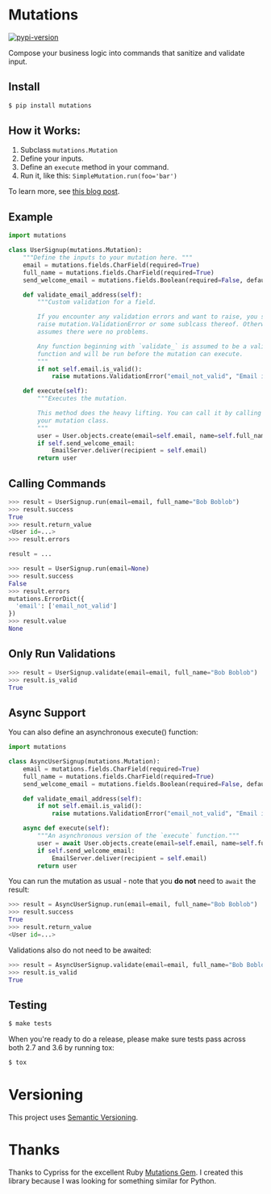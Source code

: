 # Mutations

[![pypi-version]][pypi]

Compose your business logic into commands that sanitize and validate input.

## Install

```bash
$ pip install mutations
```

## How it Works:

1. Subclass `mutations.Mutation`
2. Define your inputs.
3. Define an `execute` method in your command.
4. Run it, like this: `SimpleMutation.run(foo='bar')`

To learn more, see [this blog post](https://omarish.com/2018/02/17/mutations.html).

## Example

```python
import mutations

class UserSignup(mutations.Mutation):
    """Define the inputs to your mutation here. """
    email = mutations.fields.CharField(required=True)
    full_name = mutations.fields.CharField(required=True)
    send_welcome_email = mutations.fields.Boolean(required=False, default=True)

    def validate_email_address(self):
        """Custom validation for a field.

        If you encounter any validation errors and want to raise, you should
        raise mutation.ValidationError or some sublcass thereof. Otherwise, it
        assumes there were no problems.

        Any function beginning with `validate_` is assumed to be a validator
        function and will be run before the mutation can execute.
        """
        if not self.email.is_valid():
            raise mutations.ValidationError("email_not_valid", "Email is not valid.")

    def execute(self):
        """Executes the mutation.

        This method does the heavy lifting. You can call it by calling .run() on
        your mutation class.
        """
        user = User.objects.create(email=self.email, name=self.full_name)
        if self.send_welcome_email:
            EmailServer.deliver(recipient = self.email)
        return user
```

## Calling Commands

```python
>>> result = UserSignup.run(email=email, full_name="Bob Boblob")
>>> result.success
True
>>> result.return_value
<User id=...>
>>> result.errors

result = ...

```

```python
>>> result = UserSignup.run(email=None)
>>> result.success
False
>>> result.errors
mutations.ErrorDict({
  'email': ['email_not_valid']
})
>>> result.value
None
```

## Only Run Validations

```python
>>> result = UserSignup.validate(email=email, full_name="Bob Boblob")
>>> result.is_valid
True
```

## Async Support
You can also define an asynchronous execute() function:
```python
import mutations

class AsyncUserSignup(mutations.Mutation):
    email = mutations.fields.CharField(required=True)
    full_name = mutations.fields.CharField(required=True)
    send_welcome_email = mutations.fields.Boolean(required=False, default=True)

    def validate_email_address(self):
        if not self.email.is_valid():
            raise mutations.ValidationError("email_not_valid", "Email is not valid.")

    async def execute(self):
        """An asynchronous version of the `execute` function."""
        user = await User.objects.create(email=self.email, name=self.full_name)
        if self.send_welcome_email:
            EmailServer.deliver(recipient = self.email)
        return user
```


You can run the mutation as usual - note that you **do not** need to `await` the result:
```python
>>> result = AsyncUserSignup.run(email=email, full_name="Bob Boblob")
>>> result.success
True
>>> result.return_value
<User id=...>
```

Validations also do not need to be awaited:
```python
>>> result = AsyncUserSignup.validate(email=email, full_name="Bob Boblob")
>>> result.is_valid
True
```

## Testing

```bash
$ make tests
```

When you're ready to do a release, please make sure tests pass across both 2.7
and 3.6 by running tox:

```bash
$ tox
```

# Versioning

This project uses [Semantic Versioning][semver].

# Thanks

Thanks to Cypriss for the excellent Ruby [Mutations Gem][1]. I created this library because I was looking for something similar for Python.

[1]: https://github.com/cypriss/mutations
[semver]: https://semver.org/
[pypi-version]: https://img.shields.io/pypi/v/mutations.svg
[pypi]: https://pypi.org/project/mutations/
